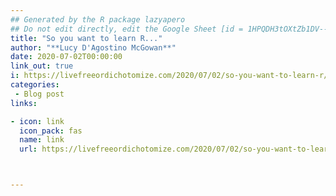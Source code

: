 ```yaml
---
## Generated by the R package lazyapero
## Do not edit directly, edit the Google Sheet [id = 1HPQDH3tOXtZb1DV--8wR9CKAzUz5aywWc2vM3OQ5SrU]
title: "So you want to learn R..."
author: "**Lucy D'Agostino McGowan**"
date: 2020-07-02T00:00:00
link_out: true
i: https://livefreeordichotomize.com/2020/07/02/so-you-want-to-learn-r/
categories:
 - Blog post
links:

- icon: link
  icon_pack: fas
  name: link
  url: https://livefreeordichotomize.com/2020/07/02/so-you-want-to-learn-r/



---
```




